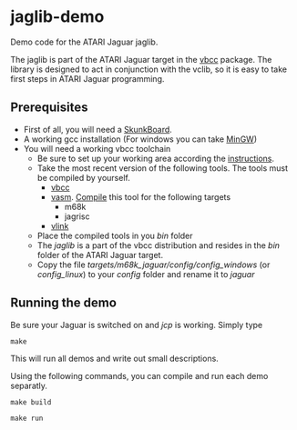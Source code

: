 # jaglib-demo
Demo code for the ATARI Jaguar jaglib.

The jaglib is part of the ATARI Jaguar target in the [vbcc](http://sun.hasenbraten.de/vbcc/) package.
The library is designed to act in conjunction with the vclib, so it is easy to take first steps in ATARI Jaguar programming.
 
## Prerequisites

* First of all, you will need a [SkunkBoard](http://www.harmlesslion.com/cgi-bin/showprog.cgi?search=skunkboard).
* A working gcc installation (For windows you can take [MinGW](http://www.mingw.org/))
* You will need a working vbcc toolchain
	* Be sure to set up your working area according the [instructions](http://server.owl.de/~frank/vbcc/docs/vbcc.pdf).
	* Take the most recent version of the following tools. The tools must be compiled by yourself.
		* [vbcc](http://sun.hasenbraten.de/vbcc/)
		* [vasm](http://sun.hasenbraten.de/vasm/). [Compile](http://sun.hasenbraten.de/vasm/index.php?view=compile) this tool for the following targets
			* m68k
			* jagrisc
		* [vlink](http://sun.hasenbraten.de/vlink/)
	* Place the compiled tools in you _bin_ folder
	* The *jaglib* is a part of the vbcc distribution and resides in the _bin_ folder of the ATARI Jaguar target.
	* Copy the file *targets/m68k_jaguar/config/config_windows* (or *config_linux*) to your *config* folder and rename it to _jaguar_

## Running the demo

Be sure your Jaguar is switched on and *jcp* is working. Simply type
```
make
````
This will run all demos and write out small descriptions.

Using the following commands, you can compile and run each demo separatly.
```
make build
````

```
make run
````

